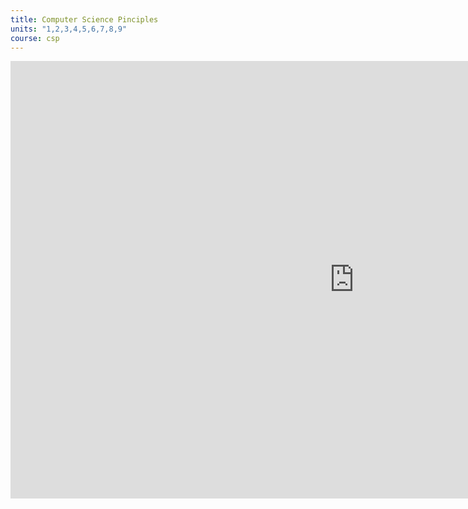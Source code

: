 ```yaml
---
title: Computer Science Pinciples
units: "1,2,3,4,5,6,7,8,9"
course: csp
---
```


<style>
.wrapper {
    max-width: 1100px;
}
</style>

<iframe src="https://calendar.google.com/calendar/embed?src=theodoreh00706%40stu.powayusd.com&ctz=America%2FLos_Angeles" style="border: 0" width="1100" height="700" frameborder="0" scrolling="no"></iframe>